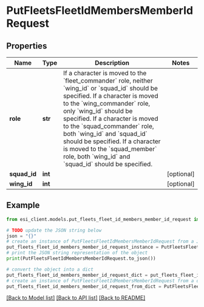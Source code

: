 # PutFleetsFleetIdMembersMemberIdRequest


## Properties

Name | Type | Description | Notes
------------ | ------------- | ------------- | -------------
**role** | **str** | If a character is moved to the &#x60;fleet_commander&#x60; role, neither &#x60;wing_id&#x60; or &#x60;squad_id&#x60; should be specified. If a character is moved to the &#x60;wing_commander&#x60; role, only &#x60;wing_id&#x60; should be specified. If a character is moved to the &#x60;squad_commander&#x60; role, both &#x60;wing_id&#x60; and &#x60;squad_id&#x60; should be specified. If a character is moved to the &#x60;squad_member&#x60; role, both &#x60;wing_id&#x60; and &#x60;squad_id&#x60; should be specified. | 
**squad_id** | **int** |  | [optional] 
**wing_id** | **int** |  | [optional] 

## Example

```python
from esi_client.models.put_fleets_fleet_id_members_member_id_request import PutFleetsFleetIdMembersMemberIdRequest

# TODO update the JSON string below
json = "{}"
# create an instance of PutFleetsFleetIdMembersMemberIdRequest from a JSON string
put_fleets_fleet_id_members_member_id_request_instance = PutFleetsFleetIdMembersMemberIdRequest.from_json(json)
# print the JSON string representation of the object
print(PutFleetsFleetIdMembersMemberIdRequest.to_json())

# convert the object into a dict
put_fleets_fleet_id_members_member_id_request_dict = put_fleets_fleet_id_members_member_id_request_instance.to_dict()
# create an instance of PutFleetsFleetIdMembersMemberIdRequest from a dict
put_fleets_fleet_id_members_member_id_request_from_dict = PutFleetsFleetIdMembersMemberIdRequest.from_dict(put_fleets_fleet_id_members_member_id_request_dict)
```
[[Back to Model list]](../README.md#documentation-for-models) [[Back to API list]](../README.md#documentation-for-api-endpoints) [[Back to README]](../README.md)


